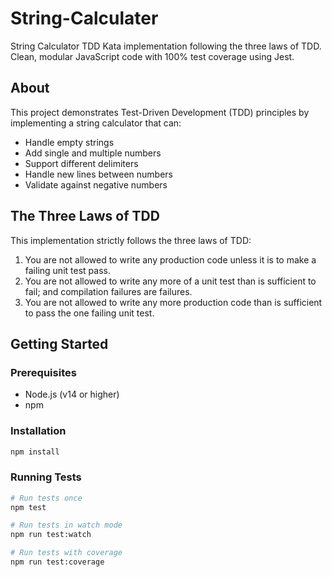 # String-Calculater
String Calculator TDD Kata implementation following the three laws of TDD. Clean, modular JavaScript code with 100% test coverage using Jest. 
## About

This project demonstrates Test-Driven Development (TDD) principles by implementing a string calculator that can:
- Handle empty strings
- Add single and multiple numbers
- Support different delimiters
- Handle new lines between numbers
- Validate against negative numbers

## The Three Laws of TDD

This implementation strictly follows the three laws of TDD:

1. You are not allowed to write any production code unless it is to make a failing unit test pass.
2. You are not allowed to write any more of a unit test than is sufficient to fail; and compilation failures are failures.
3. You are not allowed to write any more production code than is sufficient to pass the one failing unit test.

## Getting Started

### Prerequisites
- Node.js (v14 or higher)
- npm

### Installation
```bash
npm install
```

### Running Tests
```bash
# Run tests once
npm test

# Run tests in watch mode
npm run test:watch

# Run tests with coverage
npm run test:coverage
```